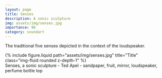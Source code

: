 ```yaml
---
layout: page
title: Senses
description: A sonic sculpture 
img: assets/img/senses.jpg
importance: 96
category: soundart
---
```


The traditional five senses depicted in the context of the loudspeaker.



<div class="row">
    <div class="col-sm mt-3 mt-md-0">
        {% include figure.liquid path="assets/img/senses.jpg" title="Title" class="img-fluid rounded z-depth-1" %}
    </div>
</div>
<div class="caption">
    Senses, a sonic sculpture - Ted Apel - sandpaper, fruit, mirror, loudspeaker, perfume bottle top

</div>



